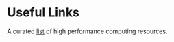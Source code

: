 # Useful Links

A curated [list](https://github.com/trevor-vincent/awesome-high-performance-computing) of high performance computing resources.

